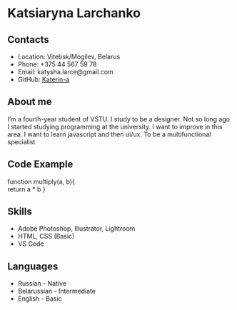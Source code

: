 <html lang="en">
<head>
    <meta charset="UTF-8">
    <meta http-equiv="X-UA-Compatible" content="IE=edge">
    <meta name="viewport" content="width=device-width, initial-scale=1.0">
    <title>cv</title>
</head>
<body>
<h1>Katsiaryna Larchanko</h1>
<h2>Contacts</h2>
<ul>
    <li>Location: Vitebsk/Mogilev, Belarus</li>
    <li>Phone: +375 44 567 59 78</li>
    <li>Email: katysha.larce@gmail.com </li>
    <li>GitHub: <a href='https://github.com/Katerin-a'> Katerin-a</a> </li>
</ul>
<h2>About me</h2>
<p>I’m a fourth-year student of VSTU. I study to be a designer. Not so long ago I started studying programming at the university. I want to improve in this area. I want to learn javascript and then ui/ux. To be a multifunctional specialist</p>
<h2>Code Example</h2>
<p>function multiply(a, b){
 <br>return a * b
}</p>
<h2>Skills</h2>
<ul>
    <li>Adobe Photoshop, Illustrator, Lightroom</li>
    <li>HTML, CSS (Basic)</li>
    <li>VS Code</li>
</ul>
<h2>Languages</h2>
<ul>
    <li>Russian - Native</li>
    <li>Belarussian - Intermediate</li>
    <li>English - Basic</li>
</ul>

</body>
</html>
